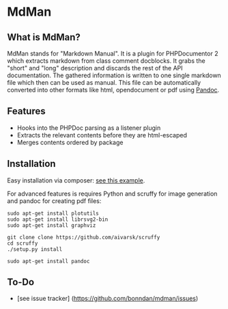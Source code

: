 MdMan
=====

What is MdMan?
--------------

MdMan stands for "Markdown Manual". It is a plugin for PHPDocumentor 2 which extracts
markdown from class comment docblocks. It grabs the "short" and "long" description and
discards the rest of the API documentation. 
The gathered information is written to one single markdown file which then can be
used as manual. This file can be automatically converted into other formats like 
html, opendocument or pdf using [Pandoc](http://johnmacfarlane.net/pandoc/).


Features
--------

* Hooks into the PHPDoc parsing as a listener plugin
* Extracts the relevant contents before they are html-escaped
* Merges contents ordered by package


Installation
------------

Easy installation via composer: [see this example](https://github.com/bonndan/molcomponents-manual).


For advanced features is requires Python and scruffy for image generation and pandoc for creating pdf files:

```
sudo apt-get install plotutils
sudo apt-get install librsvg2-bin
sudo apt-get install graphviz

git clone clone https://github.com/aivarsk/scruffy
cd scruffy
./setup.py install

sudo apt-get install pandoc
```


To-Do
-----

* [see issue tracker] (https://github.com/bonndan/mdman/issues)
